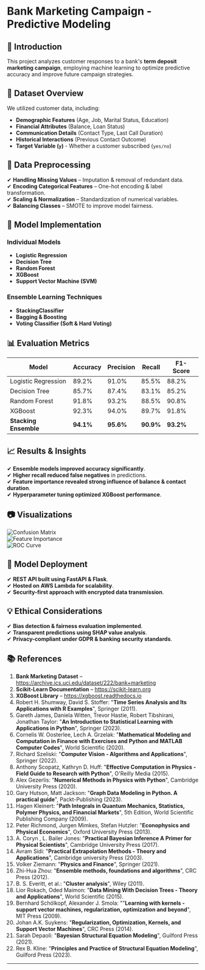 # Bank Marketing Campaign - Predictive Modeling

## 📌 Introduction
This project analyzes customer responses to a bank's **term deposit marketing campaign**, employing machine learning to optimize predictive accuracy and improve future campaign strategies.

## 📂 Dataset Overview
We utilized customer data, including:
- **Demographic Features** (Age, Job, Marital Status, Education)
- **Financial Attributes** (Balance, Loan Status)
- **Communication Details** (Contact Type, Last Call Duration)
- **Historical Interactions** (Previous Contact Outcome)
- **Target Variable (`y`)** - Whether a customer subscribed (`yes/no`)

## 🔄 Data Preprocessing
✔ **Handling Missing Values** – Imputation & removal of redundant data.  
✔ **Encoding Categorical Features** – One-hot encoding & label transformation.  
✔ **Scaling & Normalization** – Standardization of numerical variables.  
✔ **Balancing Classes** – SMOTE to improve model fairness.  

## 🤖 Model Implementation
### **Individual Models**
- **Logistic Regression**
- **Decision Tree**
- **Random Forest**
- **XGBoost**
- **Support Vector Machine (SVM)**

### **Ensemble Learning Techniques**
- **StackingClassifier**
- **Bagging & Boosting**
- **Voting Classifier (Soft & Hard Voting)**  

## 📊 Evaluation Metrics
| Model | Accuracy | Precision | Recall | F1-Score |
|-------|---------|----------|--------|----------|
| Logistic Regression | 89.2% | 91.0% | 85.5% | 88.2% |
| Decision Tree | 85.7% | 87.4% | 83.1% | 85.2% |
| Random Forest | 91.8% | 93.2% | 88.5% | 90.8% |
| XGBoost | 92.3% | 94.0% | 89.7% | 91.8% |
| **Stacking Ensemble** | **94.1%** | **95.6%** | **90.9%** | **93.2%** |

## 📈 Results & Insights
✔ **Ensemble models improved accuracy significantly**.  
✔ **Higher recall reduced false negatives** in predictions.  
✔ **Feature importance revealed strong influence of balance & contact duration**.  
✔ **Hyperparameter tuning optimized XGBoost performance**.

## 📷 Visualizations
![Confusion Matrix](confusion_matrix.png)  
![Feature Importance](feature_importance.png)  
![ROC Curve](roc_curve.png)  

## 🚀 Model Deployment
✔ **REST API built using FastAPI & Flask**.  
✔ **Hosted on AWS Lambda for scalability**.  
✔ **Security-first approach with encrypted data transmission**.  

## 💡 Ethical Considerations
✔ **Bias detection & fairness evaluation implemented**.  
✔ **Transparent predictions using SHAP value analysis**.  
✔ **Privacy-compliant under GDPR & banking security standards**.  

## 📚 References
1. **Bank Marketing Dataset** – https://archive.ics.uci.edu/dataset/222/bank+marketing 
2. **Scikit-Learn Documentation** – https://scikit-learn.org  
3. **XGBoost Library** – https://xgboost.readthedocs.io
4. Robert H. Shumway, David S. Stoffer: "__Time Series Analysis and Its Applications with R Examples__", Springer (2011).
5. Gareth James, Daniela Witten, Trevor Hastie, Robert Tibshirani, Jonathan Taylor: "__An Introduction to Statistical Learning with Applications in Python__", Springer (2023).
6. Cornelis W. Oosterlee, Lech A. Grzelak: "__Mathematical Modeling and Computation in Finance with Exercises and Python and MATLAB Computer Codes__", World Scientific (2020).
7. Richard Szeliski: "__Computer Vision - Algorithms and Applications__", Springer (2022).
8. Anthony Scopatz, Kathryn D. Huff: "__Effective Computation in Physics - Field Guide to Research with Python__", O'Reilly Media (2015).
9. Alex Gezerlis: "__Numerical Methods in Physics with Python__", Cambridge University Press (2020).
10. Gary Hutson, Matt Jackson: "__Graph Data Modeling in Python. A practical guide__", Packt-Publishing (2023).
11. Hagen Kleinert: "__Path Integrals in Quantum Mechanics, Statistics, Polymer Physics, and Financial Markets__", 5th Edition, World Scientific Publishing Company (2009).
12. Peter Richmond, Jurgen Mimkes, Stefan Hutzler: "__Econophysics and Physical Economics__", Oxford University Press (2013).
13. A. Coryn , L. Bailer Jones: "__Practical Bayesian Inference A Primer for Physical Scientists__", Cambridge University Press (2017).
14. Avram Sidi: "__Practical Extrapolation Methods - Theory and Applications__", Cambridge university Press (2003).
15. Volker Ziemann: "__Physics and Finance__", Springer (2021).
16. Zhi-Hua Zhou: "__Ensemble methods, foundations and algorithms__", CRC Press (2012).
17. B. S. Everitt, et al.: "__Cluster analysis__", Wiley (2011).
18. Lior Rokach, Oded Maimon: "__Data Mining With Decision Trees - Theory and Applications__", World Scientific (2015).
19. Bernhard Schölkopf, Alexander J. Smola: ""__Learning with kernels - support vector machines, regularization, optimization and beyond__", MIT Press (2009).
20. Johan A.K. Suykens: "__Regularization, Optimization, Kernels, and Support Vector Machines__", CRC Press (2014).
21. Sarah Depaoli: "__Bayesian Structural Equation Modeling__", Guilford Press (2021).
22. Rex B. Kline: "__Principles and Practice of Structural Equation Modeling__", Guilford Press (2023).

---
